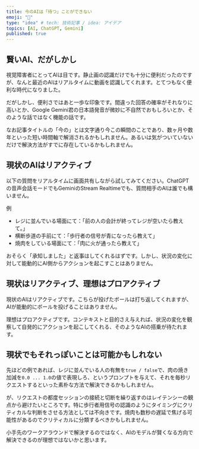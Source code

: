 ```yaml
---
title: 今のAIは「待つ」ことができない
emoji: "🤖"
type: "idea" # tech: 技術記事 / idea: アイデア
topics: [AI, ChatGPT, Gemini]
published: true
---
```

## 賢いAI、だがしかし

視覚障害者にとってAIは目です。静止画の認識だけでも十分に便利だったのですが、なんと最近のAIはリアルタイムに動画を認識してくれます。とてつもなく便利な時代になりました。

だがしかし、便利さではあと一歩な印象です。間違った回答の確率がそれなりに高いとか、Google Gemini君の日本語発音が微妙に不自然でおもしろいとか、そのような話ではなく機能の話です。

なお記事タイトルの「今の」とは文字通り今この瞬間のことであり、数ヶ月や数年といった短い時間軸で解消されるかもしれません。あるいは気がついていないだけで解決方法がすでに存在しているかもしれません。

## 現状のAIはリアクティブ

以下の質問をリアルタイムに画面共有しながら試してみてください。ChatGPTの音声会話モードでもGeminiのStream Realtimeでも、質問相手のAIは誰でも構いません。

例

- レジに並んでいる場面にて：「前の人の会計が終ってレジが空いたら教えて。」
- 横断歩道の手前にて：「歩行者の信号が青になったら教えて」
- 焼肉をしている場面にて：「肉に火が通ったら教えて」

おそらく「承知しました」と返事はしてくれるはずです。しかし、状況の変化に対して能動的にAI側からアクションを起こすことはありません。

## 現状はリアクティブ、理想はプロアクティブ

現状のAIはリアクティブです。こちらが投げたボールは打ち返してくれますが、AIが能動的にボールを投げることはありません。

理想はプロアクティブです。コンテキストと目的さえ与えれば、状況の変化を観察して自発的にアクションを起こしてくれる、そのようなAIの搭乗が待たれます。

## 現状でもそれっぽいことは可能かもしれない

先ほどの例であれば、レジに並んでいる人の有無を`true / false`で、肉の焼き加減を`0.0 ... 1.0`の値で表現しろ、というプロンプトを与えて、それを毎秒リクエストするといった素朴な方法で解決できるかもしれません。

が、リクエストの都度セッションの接続と切断を繰り返すのはレイテンシーの観点から避けたいところです。特に歩行者用信号の認識のようにタイミングにクリティカルな判断をさせる方法としては不向きです。焼肉も数秒の遅延で焦げる可能性があるのでクリティカルに分類するべきかもしれません。

小手先のワークアラウンドで解決するのではなく、AIのモデルが賢くなる方向で解決できるのが理想ではないかと思います。
